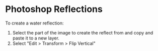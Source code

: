 # Photoshop Reflections

To create a water reflection:

1. Select the part of the image to create the reflect from and copy and paste it to a new layer.
2. Select "Edit > Transform > Flip Vertical"